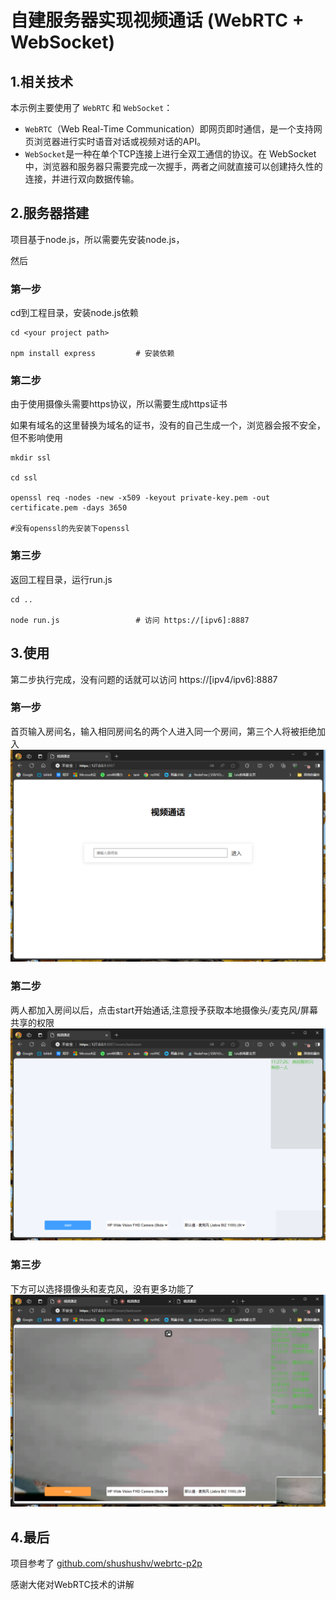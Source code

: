 
# 自建服务器实现视频通话 (WebRTC + WebSocket)

## 1.相关技术

本示例主要使用了 `WebRTC` 和 `WebSocket`：
- `WebRTC`（Web Real-Time Communication）即网页即时通信，是一个支持网页浏览器进行实时语音对话或视频对话的API。
- `WebSocket`是一种在单个TCP连接上进行全双工通信的协议。在 WebSocket 中，浏览器和服务器只需要完成一次握手，两者之间就直接可以创建持久性的连接，并进行双向数据传输。

## 2.服务器搭建
项目基于node.js，所以需要先安装node.js，

然后
### 第一步
cd到工程目录，安装node.js依赖
```
cd <your project path>

npm install express         # 安装依赖

```

### 第二步
由于使用摄像头需要https协议，所以需要生成https证书

如果有域名的这里替换为域名的证书，没有的自己生成一个，浏览器会报不安全，但不影响使用
```
mkdir ssl

cd ssl

openssl req -nodes -new -x509 -keyout private-key.pem -out certificate.pem -days 3650

#没有openssl的先安装下openssl

```

### 第三步
返回工程目录，运行run.js
```
cd ..

node run.js                 # 访问 https://[ipv6]:8887

```

## 3.使用
第二步执行完成，没有问题的话就可以访问 https://[ipv4/ipv6]:8887

### 第一步
首页输入房间名，输入相同房间名的两个人进入同一个房间，第三个人将被拒绝加入
![](./images/1.png)

### 第二步
两人都加入房间以后，点击start开始通话,注意授予获取本地摄像头/麦克风/屏幕共享的权限
![](./images/2.png)

### 第三步
下方可以选择摄像头和麦克风，没有更多功能了
![](./images/3.png)

## 4.最后
项目参考了
[github.com/shushushv/webrtc-p2p](https://github.com/shushushv/webrtc-p2p)

感谢大佬对WebRTC技术的讲解


